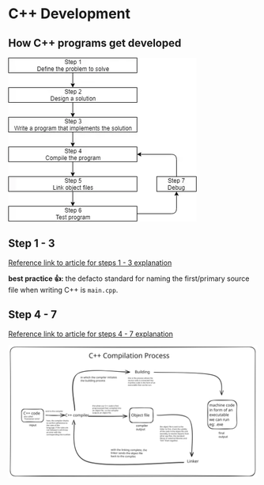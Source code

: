 # C++ Development

## How C++ programs get developed

![how c++ programs get developed](./assets/how-cplusplus-programs-get-developed.png)

## Step 1 - 3

[Reference link to article for steps 1 - 3 explanation](https://www.learncpp.com/cpp-tutorial/introduction-to-cpp-development/)

**best practice 👍:** the defacto standard for naming the first/primary source file when writing C++ is `main.cpp`.

## Step 4 - 7

[Reference link to article for steps 4 - 7 explanation](https://www.learncpp.com/cpp-tutorial/introduction-to-the-compiler-linker-and-libraries/)

![alt text](./assets/c++-compilation-process.svg)
